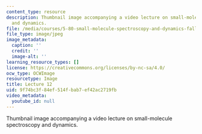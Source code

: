 ```yaml
---
content_type: resource
description: Thumbnail image accompanying a video lecture on small-molecule spectroscopy
  and dynamics.
file: /media/courses/5-80-small-molecule-spectroscopy-and-dynamics-fall-2008/9f74bc3f84ef514fbab7ef42ac2719fb_mit5_80f08lec12_th.jpg
file_type: image/jpeg
image_metadata:
  caption: ''
  credit: ''
  image-alt: ''
learning_resource_types: []
license: https://creativecommons.org/licenses/by-nc-sa/4.0/
ocw_type: OCWImage
resourcetype: Image
title: Lecture 12
uid: 9f74bc3f-84ef-514f-bab7-ef42ac2719fb
video_metadata:
  youtube_id: null
---
```

Thumbnail image accompanying a video lecture on small-molecule spectroscopy and dynamics.